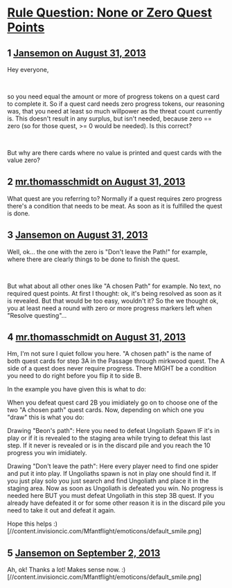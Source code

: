 # [Rule Question: None or Zero Quest Points](https://community.fantasyflightgames.com/topic/89540-rule-question-none-or-zero-quest-points/)

## 1 [Jansemon on August 31, 2013](https://community.fantasyflightgames.com/topic/89540-rule-question-none-or-zero-quest-points/?do=findComment&comment=854541)

Hey everyone,

 

so you need equal the amount or more of progress tokens on a quest card to complete it. So if a quest card needs zero progress tokens, our reasoning was, that you need at least so much willpower as the threat count currently is. This doesn't result in any surplus, but isn't needed, because zero == zero (so for those quest, >= 0 would be needed). Is this correct?

 

But why are there cards where no value is printed and quest cards with the value zero?

## 2 [mr.thomasschmidt on August 31, 2013](https://community.fantasyflightgames.com/topic/89540-rule-question-none-or-zero-quest-points/?do=findComment&comment=854555)

What quest are you referring to? Normally if a quest requires zero progress there's a condition that needs to be meat. As soon as it is fulfilled the quest is done.

## 3 [Jansemon on August 31, 2013](https://community.fantasyflightgames.com/topic/89540-rule-question-none-or-zero-quest-points/?do=findComment&comment=854569)

Well, ok... the one with the zero is "Don't leave the Path!" for example, where there are clearly things to be done to finish the quest.

 

But what about all other ones like "A chosen Path" for example. No text, no required quest points. At first I thought: ok, it's being resolved as soon as it is revealed. But that would be too easy, wouldn't it? So the we thought ok, you at least need a round with zero or more progress markers left when "Resolve questing"...

## 4 [mr.thomasschmidt on August 31, 2013](https://community.fantasyflightgames.com/topic/89540-rule-question-none-or-zero-quest-points/?do=findComment&comment=854579)

Hm, I'm not sure I quiet follow you here. "A chosen path" is the name of both quest cards for step 3A in the Passage through mirkwood quest. The A side of a quest does never require progress. There MIGHT be a condition you need to do right before you flip it to side B.

In the example you have given this is what to do:

When you defeat quest card 2B you imidiately go on to choose one of the two "A chosen path" quest cards. Now, depending on which one you "draw" this is what you do:

Drawing "Beon's path": Here you need to defeat Ungoliath Spawn IF it's in play or if it is revealed to the staging area while trying to defeat this last step. If it never is revealed or is in the discard pile and you reach the 10 progress you win imidiately.

Drawing "Don't leave the path": Here every player need to find one spider and put it into play. If Ungoliaths spawn is not in play one should find it. If you just play solo you just search and find Ungoliath and place it in the staging area. Now as soon as Ungoliath is defeated you win. No progress is needed here BUT you must defeat Ungoliath in this step 3B quest. If you already have defeated it or for some other reason it is in the discard pile you need to take it out and defeat it again.

Hope this helps :) [//content.invisioncic.com/Mfantflight/emoticons/default_smile.png]

## 5 [Jansemon on September 2, 2013](https://community.fantasyflightgames.com/topic/89540-rule-question-none-or-zero-quest-points/?do=findComment&comment=855865)

Ah, ok! Thanks a lot! Makes sense now. :) [//content.invisioncic.com/Mfantflight/emoticons/default_smile.png]

